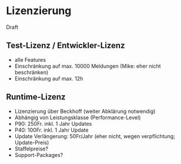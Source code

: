 # Lizenzierung

Draft

## Test-Lizenz / Entwickler-Lizenz

* alle Features
* Einschränkung auf max. 10000 Meldungen (Mike: eher nicht beschränken)
* Einschränkung auf max. 12h

## Runtime-Lizenz

* Lizenzierung über Beckhoff (weiter Abklärung notwendig)
* Abhängig von Leistungsklasse (Performance-Level)
* P90: 250Fr. inkl. 1 Jahr Updates
* P40: 100Fr. inkl. 1 Jahr Update
* Update Verlängerung: 50Fr/Jahr (eher nicht, wegen verpflichtung; Update-Preis)
* Staffelpreise?
* Support-Packages?





